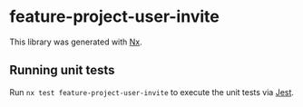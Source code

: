 # feature-project-user-invite

This library was generated with [Nx](https://nx.dev).

## Running unit tests

Run `nx test feature-project-user-invite` to execute the unit tests via [Jest](https://jestjs.io).
